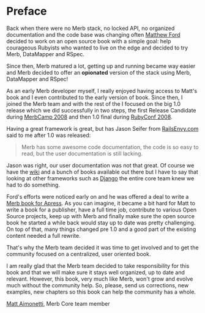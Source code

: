 # Preface

Back when there were no Merb stack, no locked API, no organized documentation and the code base was changing often [Matthew Ford](http://github.com/deimos1986) decided to work on an open source book with a simple goal: help courageous Rubyists who wanted to live on the edge and decided to try Merb, DataMapper and RSpec.

Since then, Merb matured a lot, getting up and running became way easier and Merb decided to offer an **opionated** version of the stack using Merb, DataMapper and RSpec! 

As an early Merb developer myself, I really enjoyed having access to Matt's book and I even contributed to the early version of book. Since then, I joined the Merb team and with the rest of the I focused on the big 1.0 release which we did successfully in two steps, the first Release Candidate during [MerbCamp 2008](http://merbcamp.com) and then 1.0 final during [RubyConf 2008](http://rubyconf.org). 

Having a great framework is great, but has Jason Seifer from [RailsEnvy.com](http://railsenvy.com) said to me after 1.0 was released: 

> Merb has some awesome code documentation, the code is so easy to read, but the user documentation is still lacking.

Jason was right, our user documentation was not that great. Of course we have the [wiki](http://wiki.merbivore.com) and a bunch of books available out there but I have to say that looking at other frameworks such as [Django](http://www.djangobook.com/) the entire core team knew we had to do something.

Ford's efforts were noticed early on and he was offered a deal to write a [Merb book for Apress](http://www.apress.com/book/view/9781430218234). As you can imagine, it became a bit hard for Matt to write a book for a publisher, have a full time job, contribute to various Open Source projects, keep up with Merb and finally make sure the open source book he started a while back would stay up to date was pretty challenging. On top of that, many things changed pre 1.0 and a good part of the existing content needed a full rewrite.

That's why the Merb team decided it was time to get involved and to get the community focused on  a centralized, user oriented book.

I am really glad that the Merb team decided to take responsibility for this book and that we will make sure it stays well organized, up to date and relevant. However, this book, very much like Merb, won't grow and evolve much without the community help. So, please, send us corrections, new examples, new chapters so this book can help the community has a whole.

[Matt Aimonetti](http://merbist.com), Merb Core team member
